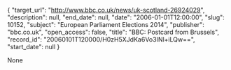 {
  "target_url": "http://www.bbc.co.uk/news/uk-scotland-26924029", 
  "description": null, 
  "end_date": null, 
  "date": "2006-01-01T12:00:00", 
  "slug": 10152, 
  "subject": "European Parliament Elections 2014", 
  "publisher": "bbc.co.uk", 
  "open_access": false, 
  "title": "BBC:  Postcard from Brussels", 
  "record_id": "20060101T120000/H0zH5XJdKa6Vo3INl+iLQw==", 
  "start_date": null
}

None